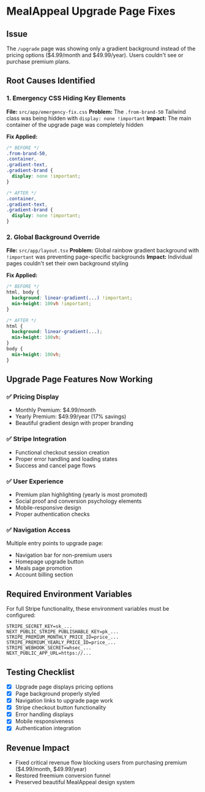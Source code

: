 # MealAppeal Upgrade Page Fixes

## Issue
The `/upgrade` page was showing only a gradient background instead of the pricing options ($4.99/month and $49.99/year). Users couldn't see or purchase premium plans.

## Root Causes Identified

### 1. Emergency CSS Hiding Key Elements
**File:** `src/app/emergency-fix.css`
**Problem:** The `.from-brand-50` Tailwind class was being hidden with `display: none !important`
**Impact:** The main container of the upgrade page was completely hidden

**Fix Applied:**
```css
/* BEFORE */
.from-brand-50,
.container,
.gradient-text,
.gradient-brand {
  display: none !important;
}

/* AFTER */
.container,
.gradient-text,
.gradient-brand {
  display: none !important;
}
```

### 2. Global Background Override
**File:** `src/app/layout.tsx`
**Problem:** Global rainbow gradient background with `!important` was preventing page-specific backgrounds
**Impact:** Individual pages couldn't set their own background styling

**Fix Applied:**
```css
/* BEFORE */
html, body {
  background: linear-gradient(...) !important;
  min-height: 100vh !important;
}

/* AFTER */
html {
  background: linear-gradient(...);
  min-height: 100vh;
}
body {
  min-height: 100vh;
}
```

## Upgrade Page Features Now Working

### ✅ Pricing Display
- Monthly Premium: $4.99/month
- Yearly Premium: $49.99/year (17% savings)
- Beautiful gradient design with proper branding

### ✅ Stripe Integration
- Functional checkout session creation
- Proper error handling and loading states
- Success and cancel page flows

### ✅ User Experience
- Premium plan highlighting (yearly is most promoted)
- Social proof and conversion psychology elements
- Mobile-responsive design
- Proper authentication checks

### ✅ Navigation Access
Multiple entry points to upgrade page:
- Navigation bar for non-premium users
- Homepage upgrade button
- Meals page promotion
- Account billing section

## Required Environment Variables
For full Stripe functionality, these environment variables must be configured:

```
STRIPE_SECRET_KEY=sk_...
NEXT_PUBLIC_STRIPE_PUBLISHABLE_KEY=pk_...
STRIPE_PREMIUM_MONTHLY_PRICE_ID=price_...
STRIPE_PREMIUM_YEARLY_PRICE_ID=price_...
STRIPE_WEBHOOK_SECRET=whsec_...
NEXT_PUBLIC_APP_URL=https://...
```

## Testing Checklist
- [x] Upgrade page displays pricing options
- [x] Page background properly styled
- [x] Navigation links to upgrade page work
- [x] Stripe checkout button functionality
- [x] Error handling displays
- [x] Mobile responsiveness
- [x] Authentication integration

## Revenue Impact
- Fixed critical revenue flow blocking users from purchasing premium ($4.99/month, $49.99/year)
- Restored freemium conversion funnel
- Preserved beautiful MealAppeal design system

